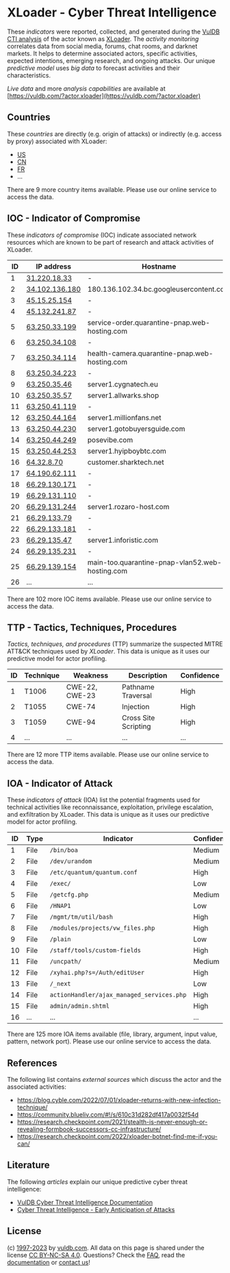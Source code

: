 # XLoader - Cyber Threat Intelligence

These _indicators_ were reported, collected, and generated during the [VulDB CTI analysis](https://vuldb.com/?kb.cti) of the actor known as [XLoader](https://vuldb.com/?actor.xloader). The _activity monitoring_ correlates data from social media, forums, chat rooms, and darknet markets. It helps to determine associated actors, specific activities, expected intentions, emerging research, and ongoing attacks. Our unique _predictive model_ uses _big data_ to forecast activities and their characteristics.

_Live data_ and more _analysis capabilities_ are available at [https://vuldb.com/?actor.xloader](https://vuldb.com/?actor.xloader)

## Countries

These _countries_ are directly (e.g. origin of attacks) or indirectly (e.g. access by proxy) associated with XLoader:

* [US](https://vuldb.com/?country.us)
* [CN](https://vuldb.com/?country.cn)
* [FR](https://vuldb.com/?country.fr)
* ...

There are 9 more country items available. Please use our online service to access the data.

## IOC - Indicator of Compromise

These _indicators of compromise_ (IOC) indicate associated network resources which are known to be part of research and attack activities of XLoader.

ID | IP address | Hostname | Campaign | Confidence
-- | ---------- | -------- | -------- | ----------
1 | [31.220.18.33](https://vuldb.com/?ip.31.220.18.33) | - | - | High
2 | [34.102.136.180](https://vuldb.com/?ip.34.102.136.180) | 180.136.102.34.bc.googleusercontent.com | - | Medium
3 | [45.15.25.154](https://vuldb.com/?ip.45.15.25.154) | - | - | High
4 | [45.132.241.87](https://vuldb.com/?ip.45.132.241.87) | - | - | High
5 | [63.250.33.199](https://vuldb.com/?ip.63.250.33.199) | service-order.quarantine-pnap.web-hosting.com | - | High
6 | [63.250.34.108](https://vuldb.com/?ip.63.250.34.108) | - | - | High
7 | [63.250.34.114](https://vuldb.com/?ip.63.250.34.114) | health-camera.quarantine-pnap.web-hosting.com | - | High
8 | [63.250.34.223](https://vuldb.com/?ip.63.250.34.223) | - | - | High
9 | [63.250.35.46](https://vuldb.com/?ip.63.250.35.46) | server1.cygnatech.eu | - | High
10 | [63.250.35.57](https://vuldb.com/?ip.63.250.35.57) | server1.allwarks.shop | - | High
11 | [63.250.41.119](https://vuldb.com/?ip.63.250.41.119) | - | - | High
12 | [63.250.44.164](https://vuldb.com/?ip.63.250.44.164) | server1.millionfans.net | - | High
13 | [63.250.44.230](https://vuldb.com/?ip.63.250.44.230) | server1.gotobuyersguide.com | - | High
14 | [63.250.44.249](https://vuldb.com/?ip.63.250.44.249) | posevibe.com | - | High
15 | [63.250.44.253](https://vuldb.com/?ip.63.250.44.253) | server1.hyipboybtc.com | - | High
16 | [64.32.8.70](https://vuldb.com/?ip.64.32.8.70) | customer.sharktech.net | - | High
17 | [64.190.62.111](https://vuldb.com/?ip.64.190.62.111) | - | - | High
18 | [66.29.130.171](https://vuldb.com/?ip.66.29.130.171) | - | - | High
19 | [66.29.131.110](https://vuldb.com/?ip.66.29.131.110) | - | - | High
20 | [66.29.131.244](https://vuldb.com/?ip.66.29.131.244) | server1.rozaro-host.com | - | High
21 | [66.29.133.79](https://vuldb.com/?ip.66.29.133.79) | - | - | High
22 | [66.29.133.181](https://vuldb.com/?ip.66.29.133.181) | - | - | High
23 | [66.29.135.47](https://vuldb.com/?ip.66.29.135.47) | server1.inforistic.com | - | High
24 | [66.29.135.231](https://vuldb.com/?ip.66.29.135.231) | - | - | High
25 | [66.29.139.154](https://vuldb.com/?ip.66.29.139.154) | main-too.quarantine-pnap-vlan52.web-hosting.com | - | High
26 | ... | ... | ... | ...

There are 102 more IOC items available. Please use our online service to access the data.

## TTP - Tactics, Techniques, Procedures

_Tactics, techniques, and procedures_ (TTP) summarize the suspected MITRE ATT&CK techniques used by _XLoader_. This data is unique as it uses our predictive model for actor profiling.

ID | Technique | Weakness | Description | Confidence
-- | --------- | -------- | ----------- | ----------
1 | T1006 | CWE-22, CWE-23 | Pathname Traversal | High
2 | T1055 | CWE-74 | Injection | High
3 | T1059 | CWE-94 | Cross Site Scripting | High
4 | ... | ... | ... | ...

There are 12 more TTP items available. Please use our online service to access the data.

## IOA - Indicator of Attack

These _indicators of attack_ (IOA) list the potential fragments used for technical activities like reconnaissance, exploitation, privilege escalation, and exfiltration by XLoader. This data is unique as it uses our predictive model for actor profiling.

ID | Type | Indicator | Confidence
-- | ---- | --------- | ----------
1 | File | `/bin/boa` | Medium
2 | File | `/dev/urandom` | Medium
3 | File | `/etc/quantum/quantum.conf` | High
4 | File | `/exec/` | Low
5 | File | `/getcfg.php` | Medium
6 | File | `/HNAP1` | Low
7 | File | `/mgmt/tm/util/bash` | High
8 | File | `/modules/projects/vw_files.php` | High
9 | File | `/plain` | Low
10 | File | `/staff/tools/custom-fields` | High
11 | File | `/uncpath/` | Medium
12 | File | `/xyhai.php?s=/Auth/editUser` | High
13 | File | `/_next` | Low
14 | File | `actionHandler/ajax_managed_services.php` | High
15 | File | `admin/admin.shtml` | High
16 | ... | ... | ...

There are 125 more IOA items available (file, library, argument, input value, pattern, network port). Please use our online service to access the data.

## References

The following list contains _external sources_ which discuss the actor and the associated activities:

* https://blog.cyble.com/2022/07/01/xloader-returns-with-new-infection-technique/
* https://community.blueliv.com/#!/s/610c31d282df417a0032f54d
* https://research.checkpoint.com/2021/stealth-is-never-enough-or-revealing-formbook-successors-cc-infrastructure/
* https://research.checkpoint.com/2022/xloader-botnet-find-me-if-you-can/

## Literature

The following _articles_ explain our unique predictive cyber threat intelligence:

* [VulDB Cyber Threat Intelligence Documentation](https://vuldb.com/?kb.cti)
* [Cyber Threat Intelligence - Early Anticipation of Attacks](https://www.scip.ch/en/?labs.20201022)

## License

(c) [1997-2023](https://vuldb.com/?kb.changelog) by [vuldb.com](https://vuldb.com/?kb.about). All data on this page is shared under the license [CC BY-NC-SA 4.0](https://creativecommons.org/licenses/by-nc-sa/4.0/). Questions? Check the [FAQ](https://vuldb.com/?kb.faq), read the [documentation](https://vuldb.com/?kb) or [contact us](https://vuldb.com/?contact)!
